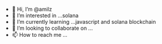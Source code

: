 - 👋 Hi, I’m @amilz
- 👀 I’m interested in ...solana
- 🌱 I’m currently learning ...javascript and solana blockchain
- 💞️ I’m looking to collaborate on ...
- 📫 How to reach me ...

<!---
amilz/amilz is a ✨ special ✨ repository because its `README.md` (this file) appears on your GitHub profile.
You can click the Preview link to take a look at your changes.
--->
